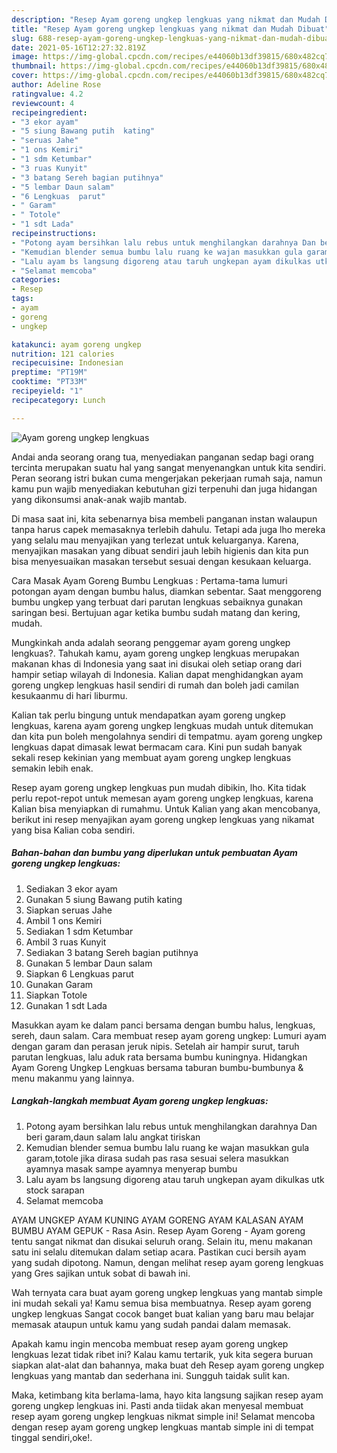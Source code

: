 ```yaml
---
description: "Resep Ayam goreng ungkep lengkuas yang nikmat dan Mudah Dibuat"
title: "Resep Ayam goreng ungkep lengkuas yang nikmat dan Mudah Dibuat"
slug: 688-resep-ayam-goreng-ungkep-lengkuas-yang-nikmat-dan-mudah-dibuat
date: 2021-05-16T12:27:32.819Z
image: https://img-global.cpcdn.com/recipes/e44060b13df39815/680x482cq70/ayam-goreng-ungkep-lengkuas-foto-resep-utama.jpg
thumbnail: https://img-global.cpcdn.com/recipes/e44060b13df39815/680x482cq70/ayam-goreng-ungkep-lengkuas-foto-resep-utama.jpg
cover: https://img-global.cpcdn.com/recipes/e44060b13df39815/680x482cq70/ayam-goreng-ungkep-lengkuas-foto-resep-utama.jpg
author: Adeline Rose
ratingvalue: 4.2
reviewcount: 4
recipeingredient:
- "3 ekor ayam"
- "5 siung Bawang putih  kating"
- "seruas Jahe"
- "1 ons Kemiri"
- "1 sdm Ketumbar"
- "3 ruas Kunyit"
- "3 batang Sereh bagian putihnya"
- "5 lembar Daun salam"
- "6 Lengkuas  parut"
- " Garam"
- " Totole"
- "1 sdt Lada"
recipeinstructions:
- "Potong ayam bersihkan lalu rebus untuk menghilangkan darahnya Dan beri garam,daun salam lalu angkat tiriskan"
- "Kemudian blender semua bumbu lalu ruang ke wajan masukkan gula garam,totole jika dirasa sudah pas rasa sesuai selera masukkan ayamnya masak sampe ayamnya menyerap bumbu"
- "Lalu ayam bs langsung digoreng atau taruh ungkepan ayam dikulkas utk stock sarapan"
- "Selamat memcoba"
categories:
- Resep
tags:
- ayam
- goreng
- ungkep

katakunci: ayam goreng ungkep 
nutrition: 121 calories
recipecuisine: Indonesian
preptime: "PT19M"
cooktime: "PT33M"
recipeyield: "1"
recipecategory: Lunch

---
```



![Ayam goreng ungkep lengkuas](https://img-global.cpcdn.com/recipes/e44060b13df39815/680x482cq70/ayam-goreng-ungkep-lengkuas-foto-resep-utama.jpg)

Andai anda seorang orang tua, menyediakan panganan sedap bagi orang tercinta merupakan suatu hal yang sangat menyenangkan untuk kita sendiri. Peran seorang istri bukan cuma mengerjakan pekerjaan rumah saja, namun kamu pun wajib menyediakan kebutuhan gizi terpenuhi dan juga hidangan yang dikonsumsi anak-anak wajib mantab.

Di masa  saat ini, kita sebenarnya bisa membeli panganan instan walaupun tanpa harus capek memasaknya terlebih dahulu. Tetapi ada juga lho mereka yang selalu mau menyajikan yang terlezat untuk keluarganya. Karena, menyajikan masakan yang dibuat sendiri jauh lebih higienis dan kita pun bisa menyesuaikan masakan tersebut sesuai dengan kesukaan keluarga. 

Cara Masak Ayam Goreng Bumbu Lengkuas : Pertama-tama lumuri potongan ayam dengan bumbu halus, diamkan sebentar. Saat menggoreng bumbu ungkep yang terbuat dari parutan lengkuas sebaiknya gunakan saringan besi. Bertujuan agar ketika bumbu sudah matang dan kering, mudah.

Mungkinkah anda adalah seorang penggemar ayam goreng ungkep lengkuas?. Tahukah kamu, ayam goreng ungkep lengkuas merupakan makanan khas di Indonesia yang saat ini disukai oleh setiap orang dari hampir setiap wilayah di Indonesia. Kalian dapat menghidangkan ayam goreng ungkep lengkuas hasil sendiri di rumah dan boleh jadi camilan kesukaanmu di hari liburmu.

Kalian tak perlu bingung untuk mendapatkan ayam goreng ungkep lengkuas, karena ayam goreng ungkep lengkuas mudah untuk ditemukan dan kita pun boleh mengolahnya sendiri di tempatmu. ayam goreng ungkep lengkuas dapat dimasak lewat bermacam cara. Kini pun sudah banyak sekali resep kekinian yang membuat ayam goreng ungkep lengkuas semakin lebih enak.

Resep ayam goreng ungkep lengkuas pun mudah dibikin, lho. Kita tidak perlu repot-repot untuk memesan ayam goreng ungkep lengkuas, karena Kalian bisa menyiapkan di rumahmu. Untuk Kalian yang akan mencobanya, berikut ini resep menyajikan ayam goreng ungkep lengkuas yang nikamat yang bisa Kalian coba sendiri.

<!--inarticleads1-->

##### Bahan-bahan dan bumbu yang diperlukan untuk pembuatan Ayam goreng ungkep lengkuas:

1. Sediakan 3 ekor ayam
1. Gunakan 5 siung Bawang putih  kating
1. Siapkan seruas Jahe
1. Ambil 1 ons Kemiri
1. Sediakan 1 sdm Ketumbar
1. Ambil 3 ruas Kunyit
1. Sediakan 3 batang Sereh bagian putihnya
1. Gunakan 5 lembar Daun salam
1. Siapkan 6 Lengkuas  parut
1. Gunakan  Garam
1. Siapkan  Totole
1. Gunakan 1 sdt Lada


Masukkan ayam ke dalam panci bersama dengan bumbu halus, lengkuas, sereh, daun salam. Cara membuat resep ayam goreng ungkep: Lumuri ayam dengan garam dan perasan jeruk nipis. Setelah air hampir surut, taruh parutan lengkuas, lalu aduk rata bersama bumbu kuningnya. Hidangkan Ayam Goreng Ungkep Lengkuas bersama taburan bumbu-bumbunya &amp; menu makanmu yang lainnya. 

<!--inarticleads2-->

##### Langkah-langkah membuat Ayam goreng ungkep lengkuas:

1. Potong ayam bersihkan lalu rebus untuk menghilangkan darahnya Dan beri garam,daun salam lalu angkat tiriskan
1. Kemudian blender semua bumbu lalu ruang ke wajan masukkan gula garam,totole jika dirasa sudah pas rasa sesuai selera masukkan ayamnya masak sampe ayamnya menyerap bumbu
1. Lalu ayam bs langsung digoreng atau taruh ungkepan ayam dikulkas utk stock sarapan
1. Selamat memcoba


AYAM UNGKEP AYAM KUNING AYAM GORENG AYAM KALASAN AYAM BUMBU AYAM GEPUK - Rasa Asin. Resep Ayam Goreng - Ayam goreng tentu sangat nikmat dan disukai seluruh orang. Selain itu, menu makanan satu ini selalu ditemukan dalam setiap acara. Pastikan cuci bersih ayam yang sudah dipotong. Namun, dengan melihat resep ayam goreng lengkuas yang Gres sajikan untuk sobat di bawah ini. 

Wah ternyata cara buat ayam goreng ungkep lengkuas yang mantab simple ini mudah sekali ya! Kamu semua bisa membuatnya. Resep ayam goreng ungkep lengkuas Sangat cocok banget buat kalian yang baru mau belajar memasak ataupun untuk kamu yang sudah pandai dalam memasak.

Apakah kamu ingin mencoba membuat resep ayam goreng ungkep lengkuas lezat tidak ribet ini? Kalau kamu tertarik, yuk kita segera buruan siapkan alat-alat dan bahannya, maka buat deh Resep ayam goreng ungkep lengkuas yang mantab dan sederhana ini. Sungguh taidak sulit kan. 

Maka, ketimbang kita berlama-lama, hayo kita langsung sajikan resep ayam goreng ungkep lengkuas ini. Pasti anda tiidak akan menyesal membuat resep ayam goreng ungkep lengkuas nikmat simple ini! Selamat mencoba dengan resep ayam goreng ungkep lengkuas mantab simple ini di tempat tinggal sendiri,oke!.


